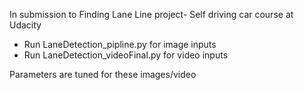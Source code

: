 In submission to Finding Lane Line project- Self driving car course at Udacity

- Run LaneDetection_pipline.py for image inputs
- Run LaneDetection_videoFinal.py for video inputs

Parameters are tuned for these images/video
